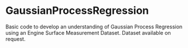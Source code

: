 # GaussianProcessRegression

Basic code to develop an understanding of Gaussian Process Regression using an Engine Surface Measurement Dataset. Dataset available on request.
